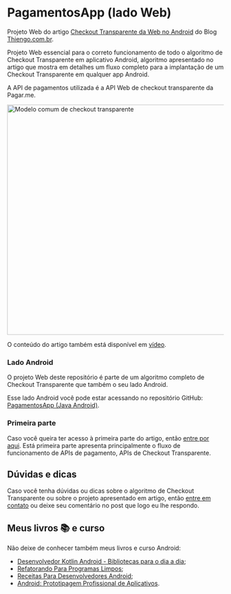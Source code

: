 # PagamentosApp (lado Web)

Projeto Web do artigo [Checkout Transparente da Web no Android](https://www.thiengo.com.br/checkout-transparente-da-web-no-android) do Blog [Thiengo.com.br](https://www.thiengo.com.br).

Projeto Web essencial para o correto funcionamento de todo o algoritmo de Checkout Transparente em aplicativo Android, algoritmo apresentado no artigo que mostra em detalhes um fluxo completo para a implantação de um Checkout Transparente em qualquer app Android.

A API de pagamentos utilizada é a API Web de checkout transparente da Pagar.me.

<img src="https://www.thiengo.com.br/img/post/normal/gttk3d25pg267jeuiqroj0epo1ddd99cb7cc986c9a1a53663190128ebe.jpg" width="535" alt="Modelo comum de checkout transparente">

O conteúdo do artigo também está disponível em [vídeo](https://www.thiengo.com.br/checkout-transparente-da-web-no-android#title-4).

### Lado Android

O projeto Web deste repositório é parte de um algoritmo completo de Checkout Transparente que também o seu lado Android.

Esse lado Android você pode estar acessando no repositório GitHub: [PagamentosApp (Java Android)](https://github.com/viniciusthiengo/PagamentosAPP).

### Primeira parte

Caso você queira ter acesso à primeira parte do artigo, então [entre por aqui](https://www.thiengo.com.br/checkout-transparente-da-web-no-android#title-1). Está primeira parte apresenta principalmente o fluxo de funcionamento de APIs de pagamento, APIs de Checkout Transparente.

## Dúvidas e dicas

Caso você tenha dúvidas ou dicas sobre o algoritmo de Checkout Transparente ou sobre o projeto apresentado em artigo, então [entre em contato](https://www.thiengo.com.br/contato) ou deixe seu comentário no post que logo eu lhe respondo.

## Meus livros 📚 e curso

Não deixe de conhecer também meus livros e curso Android:

- [Desenvolvedor Kotlin Android - Bibliotecas para o dia a dia](https://www.thiengo.com.br/livro-desenvolvedor-kotlin-android);
- [Refatorando Para Programas Limpos](https://www.thiengo.com.br/livro-refatorando-para-programas-limpos);
- [Receitas Para Desenvolvedores Android](https://www.thiengo.com.br/livro-receitas-para-desenvolvedores-android);
- [Android: Prototipagem Profissional de Aplicativos](https://www.udemy.com/course/android-prototipagem-profissional-de-aplicativos/?locale=pt_BR&persist_locale=).
